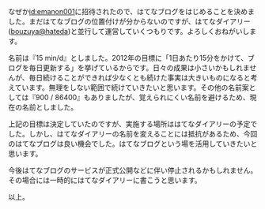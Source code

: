 なぜか[id:emanon001](http://blog.hatena.ne.jp/emanon001/)に招待されたので、はてなブログをはじめることを決めました。まだはてなブログの位置付けが分からないのですが、はてなダイアリー([bouzuya@hateda](http://d.hatena.ne.jp/bouzuya/))と並行して運営していくつもりです。よろしくおねがいします。

名前は『15 min/d』としました。2012年の目標に「1日あたり15分をかけて、ブログを毎日更新する」を挙げているからです。日々の成果は小さいかもしれませんが、毎日続けることができれば少なくとも続けた事実は大きいものになると考えています。無理をしない範囲で続けていきたいと思います。その他の名前案としては『900 / 86400』もありましたが、覚えられにくい名前を避けるため、現在の名前としました。

上記の目標は決定していたのですが、実施する場所ははてなダイアリーの予定でした。しかし、はてなダイアリーの名前を変えることには抵抗があるため、今回のはてなブログは良い機会でした。はてなブログという場を活用していきたいと思います。

今後はてなブログのサービスが正式公開などに伴い停止されるかもしれません。その場合には一時的にはてなダイアリーに書こうと思います。

以上。
